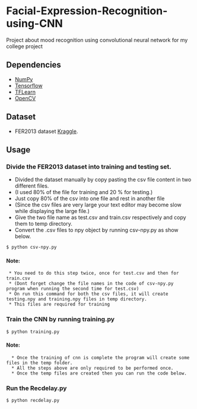 # Facial-Expression-Recognition-using-CNN

Project about mood recognition using convolutional neural network for my college project

## Dependencies

- [NumPy](http://docs.scipy.org/doc/numpy-1.10.1/user/install.html)
- [Tensorflow](https://www.tensorflow.org/versions/r0.8/get_started/os_setup.html)
- [TFLearn](https://github.com/tflearn/tflearn#installation)
- [OpenCV](https://opencv-python-tutroals.readthedocs.io/en/latest/)

## Dataset

* FER2013 dataset [Kraggle](https://www.kaggle.com/c/challenges-in-representation-learning-facial-expression-recognition-challenge/data).

## Usage
### Divide the FER2013 dataset into training and testing set.
   * Divided the dataset manually by copy pasting the csv file content in two different files.
   * (I used 80% of the file for training and 20 % for testing.)
   * Just copy 80% of the csv into one file and rest in another file
   * (Since the csv files are very large your text editor may become slow while displaying the large file.)
   * Give the two file name as test.csv and train.csv respectively and copy them to temp directory.
   * Convert the .csv files to npy object by running csv-npy.py as show below.
   ```bash
   $ python csv-npy.py
   ```
   #### Note: 
     * You need to do this step twice, once for test.csv and then for train.csv
     * (Dont forget change the file names in the code of csv-npy.py program when running the second time for test.csv)
     * On run this command for both the csv files, it will create testing.npy and training.npy files in temp directory.
     * This files are required for training 
  
  
### Train the CNN by running training.py 
```bash
$ python training.py
```
   #### Note:
      * Once the training of cnn is complete the program will create some files in the temp folder.
      * All the steps above are only required to be performed once.
      * Once the temp files are created then you can run the code below.
### Run the Recdelay.py
```bash
$ python recdelay.py
```

